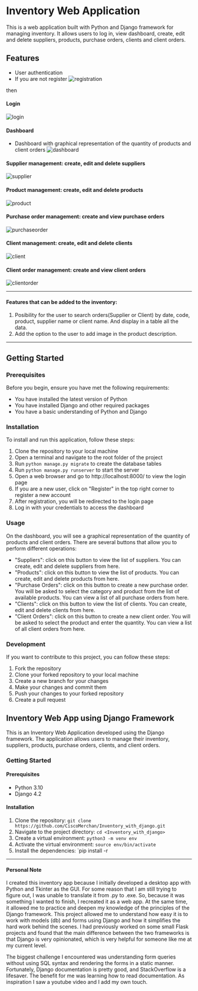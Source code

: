 # Inventory Web Application

This is a web application built with Python and Django framework for managing inventory. It allows users to log in, view dashboard, create, edit and delete suppliers, products, purchase orders, clients and client orders.

## Features

- User authentication
- If you are not register
![registration](https://user-images.githubusercontent.com/94300302/230700085-91e4c718-80b9-4f6b-834f-2dc140739d00.png)

then

#### Login
![login](https://user-images.githubusercontent.com/94300302/230700114-20382b6b-e813-40f5-ac9f-aadbc63e1ee4.png)
#### Dashboard
- Dashboard with graphical representation of the quantity of products and client orders
![dashboard](https://user-images.githubusercontent.com/94300302/230700162-72a2cbd1-34f1-4d6e-9d8e-19a32bba7504.png)

#### Supplier management: create, edit and delete suppliers
![supplier](https://user-images.githubusercontent.com/94300302/230700195-0044c898-059e-44b9-9e8b-95923b3b1887.png)

#### Product management: create, edit and delete products
![product](https://user-images.githubusercontent.com/94300302/230700210-ba7d4f08-258f-4ed2-be54-cf2cb146e3b0.png)

#### Purchase order management: create and view purchase orders
![purchaseorder](https://user-images.githubusercontent.com/94300302/230700221-d1f7f66f-73e3-4f8b-938e-c09016e3704e.png)

#### Client management: create, edit and delete clients
![client](https://user-images.githubusercontent.com/94300302/230700238-e6e88172-fdee-415f-bc71-d9c1c356b159.png)

#### Client order management: create and view client orders
![clientorder](https://user-images.githubusercontent.com/94300302/230700253-56a25b4a-b26c-49aa-8eb0-bd1f378590e6.png)


<hr>

#### Features that can be added to the inventory:

1. Posibility for the user to search orders(Supplier or Client) by date, code, product, supplier name or client
name. And display in a table all the data.
2. Add  the option to the user to add image in the product description. 
<hr>

## Getting Started

### Prerequisites

Before you begin, ensure you have met the following requirements:

- You have installed the latest version of Python
- You have installed Django and other required packages
- You have a basic understanding of Python and Django

### Installation

To install and run this application, follow these steps:

1. Clone the repository to your local machine
2. Open a terminal and navigate to the root folder of the project
3. Run `python manage.py migrate` to create the database tables
4. Run `python manage.py runserver` to start the server
5. Open a web browser and go to http://localhost:8000/ to view the login page
6. If you are a new user, click on "Register" in the top right corner to register a new account
7. After registration, you will be redirected to the login page
8. Log in with your credentials to access the dashboard

### Usage

On the dashboard, you will see a graphical representation of the quantity of products and client orders. There are several buttons that allow you to perform different operations:

- "Suppliers": click on this button to view the list of suppliers. You can create, edit and delete suppliers from here.
- "Products": click on this button to view the list of products. You can create, edit and delete products from here.
- "Purchase Orders": click on this button to create a new purchase order. You will be asked to select the category and product from the list of available products. You can view a list of all purchase orders from here.
- "Clients": click on this button to view the list of clients. You can create, edit and delete clients from here.
- "Client Orders": click on this button to create a new client order. You will be asked to select the product and enter the quantity. You can view a list of all client orders from here.

### Development

If you want to contribute to this project, you can follow these steps:

1. Fork the repository
2. Clone your forked repository to your local machine
3. Create a new branch for your changes
4. Make your changes and commit them
5. Push your changes to your forked repository
6. Create a pull request



## Inventory Web App using Django Framework

This is an Inventory Web Application developed using the Django framework. The application allows users to manage their inventory, suppliers, products, purchase orders, clients, and client orders.

### Getting Started

#### Prerequisites

- Python 3.10
- Django 4.2

#### Installation

1. Clone the repository: `git clone https://github.com/CiscoMerchan/Inventory_with_django.git`
2. Navigate to the project directory: `cd <Inventory_with_django>`
3. Create a virtual environment: `python3 -m venv env`
4. Activate the virtual environment: `source env/bin/activate`
5. Install the dependencies: `pip install -r
<hr>

#### Personal Note
I created this inventory app because I initially developed a desktop app with Python and Tkinter as the GUI. For some reason that I am still trying to figure out, I was unable to translate it from .py to .exe. So, because it was something I wanted to finish, I recreated it as a web app. At the same time, it allowed me to practice and deepen my knowledge of the principles of the Django framework. This project allowed me to understand how easy it is to work with models (db) and forms using Django and how it simplifies the hard work behind the scenes. I had previously worked on some small Flask projects and found that the main difference between the two frameworks is that Django is very opinionated, which is very helpful for someone like me at my current level.

The biggest challenge I encountered was understanding form queries without using SQL syntax and rendering the forms in a static manner. Fortunately, Django documentation is pretty good, and StackOverflow is a lifesaver. The benefit for me was learning how to read documentation.
As inspiration I saw a youtube video and I add my own touch.


